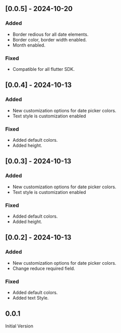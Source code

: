 ## [0.0.5] - 2024-10-20
### Added
- Border redious for all date elements.
- Border color, border width enabled.
- Month enabled.

### Fixed
- Compatible for all flutter SDK.

## [0.0.4] - 2024-10-13
### Added
- New customization options for date picker colors.
- Text style is customization enabled

### Fixed
- Added default colors.
- Added height.

## [0.0.3] - 2024-10-13
### Added
- New customization options for date picker colors.
- Text style is customization enabled

### Fixed
- Added default colors.
- Added height.


## [0.0.2] - 2024-10-13
### Added
- New customization options for date picker colors.
- Change reduce required field.

### Fixed
- Added default colors.
- Added text Style.

## 0.0.1

Initial Version
